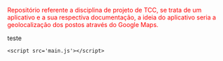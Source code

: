 <!DOCTYPE html>
<html>

<head>
    <meta charset='utf-8'>
    <meta http-equiv='X-UA-Compatible' content='IE=edge'>
    <title>GeoPosto</title>
    <meta name='viewport' content='width=device-width, initial-scale=1'>
    <link rel='stylesheet' type='text/css' media='screen' href='main.css'>

</head>

<body>
    <p style="color: red;">
        Repositório referente a disciplina de projeto de TCC, se trata de um aplicativo e a sua respectiva documentação, a ideia do aplicativo seria a geolocalização dos postos através do Google Maps.
    </p>
    <p>teste</p>


    <script src='main.js'></script>
</body>

</html>
